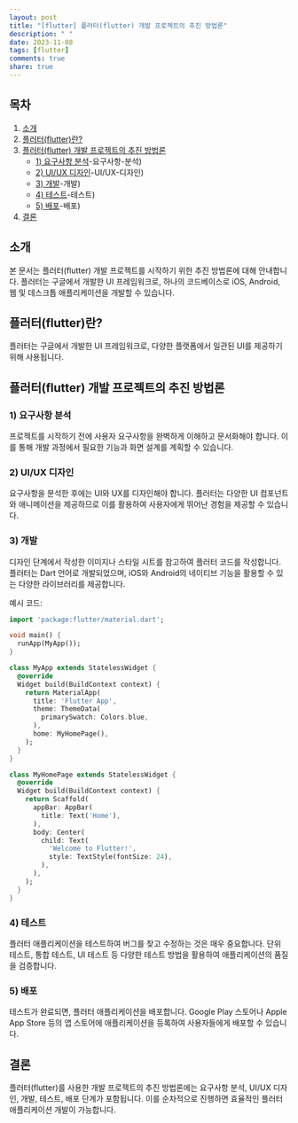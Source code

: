 ```yaml
---
layout: post
title: "[flutter] 플러터(flutter) 개발 프로젝트의 추진 방법론"
description: " "
date: 2023-11-08
tags: [flutter]
comments: true
share: true
---
```


## 목차
1. [소개](#소개)
2. [플러터(flutter)란?](#플러터(flutter)란)
3. [플러터(flutter) 개발 프로젝트의 추진 방법론](#플러터(flutter)개발-프로젝트의-추진-방법론)
    - [1) 요구사항 분석](#1)-요구사항-분석)
    - [2) UI/UX 디자인](#2)-UI/UX-디자인)
    - [3) 개발](#3)-개발)
    - [4) 테스트](#4)-테스트)
    - [5) 배포](#5)-배포)
4. [결론](#결론)

## 소개 <a id="소개"></a>
본 문서는 플러터(flutter) 개발 프로젝트를 시작하기 위한 추진 방법론에 대해 안내합니다. 플러터는 구글에서 개발한 UI 프레임워크로, 하나의 코드베이스로 iOS, Android, 웹 및 데스크톱 애플리케이션을 개발할 수 있습니다.

## 플러터(flutter)란? <a id="플러터(flutter)란"></a>
플러터는 구글에서 개발한 UI 프레임워크로, 다양한 플랫폼에서 일관된 UI를 제공하기 위해 사용됩니다. 

## 플러터(flutter) 개발 프로젝트의 추진 방법론 <a id="플러터(flutter)개발-프로젝트의-추진-방법론"></a>

### 1) 요구사항 분석 <a id="1)-요구사항-분석"></a>
프로젝트를 시작하기 전에 사용자 요구사항을 완벽하게 이해하고 문서화해야 합니다. 이를 통해 개발 과정에서 필요한 기능과 화면 설계를 계획할 수 있습니다.

### 2) UI/UX 디자인 <a id="2)-UI/UX-디자인"></a>
요구사항을 분석한 후에는 UI와 UX를 디자인해야 합니다. 플러터는 다양한 UI 컴포넌트와 애니메이션을 제공하므로 이를 활용하여 사용자에게 뛰어난 경험을 제공할 수 있습니다.

### 3) 개발 <a id="3)-개발"></a>
디자인 단계에서 작성한 이미지나 스타일 시트를 참고하여 플러터 코드를 작성합니다. 플러터는 Dart 언어로 개발되었으며, iOS와 Android의 네이티브 기능을 활용할 수 있는 다양한 라이브러리를 제공합니다.

예시 코드:
```dart
import 'package:flutter/material.dart';

void main() {
  runApp(MyApp());
}

class MyApp extends StatelessWidget {
  @override
  Widget build(BuildContext context) {
    return MaterialApp(
      title: 'Flutter App',
      theme: ThemeData(
        primarySwatch: Colors.blue,
      ),
      home: MyHomePage(),
    );
  }
}

class MyHomePage extends StatelessWidget {
  @override
  Widget build(BuildContext context) {
    return Scaffold(
      appBar: AppBar(
        title: Text('Home'),
      ),
      body: Center(
        child: Text(
          'Welcome to Flutter!',
          style: TextStyle(fontSize: 24),
        ),
      ),
    );
  }
}
```

### 4) 테스트 <a id="4)-테스트"></a>
플러터 애플리케이션을 테스트하여 버그를 찾고 수정하는 것은 매우 중요합니다. 단위 테스트, 통합 테스트, UI 테스트 등 다양한 테스트 방법을 활용하여 애플리케이션의 품질을 검증합니다.

### 5) 배포 <a id="5)-배포"></a>
테스트가 완료되면, 플러터 애플리케이션을 배포합니다. Google Play 스토어나 Apple App Store 등의 앱 스토어에 애플리케이션을 등록하여 사용자들에게 배포할 수 있습니다.

## 결론 <a id="결론"></a>
플러터(flutter)를 사용한 개발 프로젝트의 추진 방법론에는 요구사항 분석, UI/UX 디자인, 개발, 테스트, 배포 단계가 포함됩니다. 이를 순차적으로 진행하면 효율적인 플러터 애플리케이션 개발이 가능합니다.